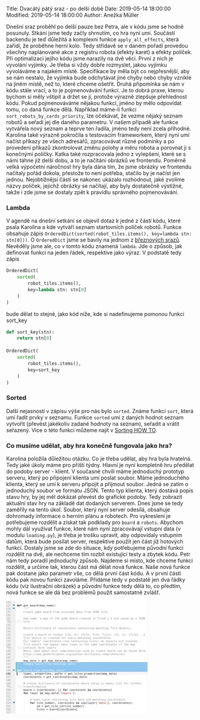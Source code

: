 Title: Dvacátý pátý sraz - po delší době
Date: 2019-05-14 18:00:00
Modified: 2019-05-14 18:00:00
Author: Anežka Müller

Dnešní sraz proběhl po delší pauze bez Petra, ale v kódu jsme se hodně posunuly.
Stkání jsme tedy začly shrnutím, co hra nyní umí. Součástí backendu je teď důležitá a komplexní funkce `apply_all_effects`, která zařídí, že proběhne herní kolo. Tedy střídavě se v daném pořadí provedou všechny naplánované akce z registru robota (efekty karet) a efekty políček. 
Při optimalizaci jejího kódu jsme narazily na dvě věci. První z nich je vyvolání vyjímky. Je třeba si vždy dobře rozmyslet, jakou vyjímku vyvoláváme a najakém místě. Specifikace by měla být co nejpřesnější, aby se nám nestalo, že vyjímka bude odchytávat jiné chyby nebo chyby vzniklé na jiném místě, než to, které chceme ošetřit. 
Druhá připomínka se nám v kódu stále vrací, a to je pojmenovávání funkcí. Je to dobrá praxe, kterou bychom si měly vštípit a držet se jí, protože výrazně zlepšuje přehlednost kódu. Pokud pojmenováváme nějakou funkcí, jméno by mělo odpovídat tomu, co daná funkce dělá. Například máme-li funkci `sort_robots_by_cards_priority`, lze očekávat, že vezme nějaký seznam robotů a seřadí jej dle daného parametru. V našem případě ale funkce vytvářela nový seznam a teprve ten řadila, jméno tedy není zcela příhodné.
Karolina také výrazně pokročila s testovacím frameworkem, který nyní umí načíst příkazy ze všech adresářů, zpracovávat různé podmínky a po provedení příkazů zkontrolovat změnu polohy a měru robota a porovnat ji s konečnými políčky. 
Katka také rozpracovala jedno z vylepšení, které se s námi táhne již delší dobu, a to je načítání obrázků ve frontendu. Poměrně velká výpočetní náročnost hry byla dána tím, že jsme obrázky ve frontendu načítaly pořád dokola, přestože to není potřeba, stačilo by je načíst jen jednou. Nejobtížnějsí částí se nakonec ukázalo rozhodnout, jaké zvolíme názvy políček, jejichž obrázky se načítají, aby byly dostatečně výstižné, takže i zde jsme se dostaly zpět k pravidlu správného pojmenovávání. 

### Lambda

V agendě na dnešní setkání se objevil dotaz k jedné z částí kódu, které psala Karolina a kde vytváří seznam startovních políček robotů. Funkce obsahuje zápis `OrderedDict(sorted(robot_tiles.items(), key=lambda stn: stn[0]))`.
O `OrderedDict` jsme se bavily na jednom z [březnových srazů](https://roboprojekt.pyladies.cz/dvacaty_treti_sraz). Nevěděly jsme ale, co v tomto kódu znamená `lambda`. 
Jde o způsob, jak definovat funkci na jeden řádek, respektive jako výraz.
V podstatě tedy zápis
```python
OrderedDict(
	sorted(
		robot_tiles.items(), 
		key=lambda stn: stn[0]
	)
)		
``` 
bude dělat to stejné, jako kód níže, kde si nadefinujeme pomonou funkci sort_key
```python
def sort_key(stn):
	return stn[0]

OrderedDict(
	sorted(
		robot_tiles.items(), 
		key=sort_key
	)
)	
```

### Sorted

Další nejasností v zápisu výše pro nás bylo `sorted`. Známe funkci `sort`, která umí řadit prvky v seznamu. Funkce `sorted` umí z daných hodnot seznam vytvořit (převést jakékoliv zadané hodnoty na seznam), seřadit a vrátit seřazený. Více o této funkci můžeme najít v [Sorting HOW TO](https://docs.python.org/3/howto/sorting.html).

### Co musíme udělat, aby hra konečně fungovala jako hra?

Karolina položila důležitou otázku. Co je třeba udělat, aby hra byla hratelná.  Tedy jaké úkoly máme pro příští týdny. 
Hlavní je nyní kompletně hru předělat do podoby server - klient. V současné chvíli máme jednoduchý prototyp serveru, který po připojení klienta umí poslat soubor. 
Máme jednoduchého klienta, který se umí k serveru připojit a přijmout soubor. Jedná se zatím o jednoduchý soubor ve formátu JSON. Tento typ klienta, který dostává popis stavu hry, by jej měl dokázat převést do grafické podoby. Tedy zobrazit aktuální stav hry na základě dat dodaných serverem. Dnes jsme se tedy zaměřily na tento úkol. Soubor, který nyní server odesílá, obsahuje dohromady informace o herním plánu a robotech. Pro vykreslení je potřebujeme rozdělit a získat tak podklady pro `board` a `robots`. Abychom mohly dál využívat funkce, které nám nyní zpracovávají vstupní data (v modulu `loading.py`), je třeba je trošku upravit, aby odpovídaly vstupním datům, která bude posílat server, respektive použít jen část již hotových funkcí. 
Dostaly jsme se zde do situace, kdy potřebujeme původní funkci rozdělit na dvě, ale nechceme tím rozbít existující testy a zbytek kódu. Petr nám tedy poradil jednoduchý způsob.
Najdeme si místo, kde chceme funkci rozdělit, a určíme tak, kterou část má dělat nová funkce. Naše nová funkce pak dostane jako parametr vše, co dělá první část kódu. A v první části kódu pak novou funkci zavoláme. Přidáme tedy v podstatě jen dva řádky kódu (viz ilustrační obrázek) a původní funkce tedy dělá to, co předtím, nová funkce se ale dá bez problémů použít samostatně zvlášť. 

![rozdeleni](./images/rozdeleni_fce.jpg)
